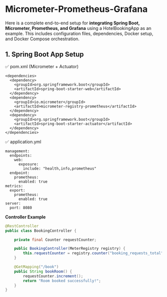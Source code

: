 # Micrometer-Prometheus-Grafana

Here is a complete end-to-end setup for **integrating Spring Boot, Micrometer, Prometheus, and Grafana** using a 
HotelBookingApp as an example. This includes configuration files, dependencies, Docker setup, and Docker Compose orchestration.

## 1. Spring Boot App Setup

✅ pom.xml (Micrometer + Actuator)

```
<dependencies>
  <dependency>
    <groupId>org.springframework.boot</groupId>
    <artifactId>spring-boot-starter-web</artifactId>
  </dependency>
  <dependency>
    <groupId>io.micrometer</groupId>
    <artifactId>micrometer-registry-prometheus</artifactId>
  </dependency>
  <dependency>
    <groupId>org.springframework.boot</groupId>
    <artifactId>spring-boot-starter-actuator</artifactId>
  </dependency>
</dependencies>
```
✅ application.yml

```
management:
  endpoints:
    web:
      exposure:
        include: "health,info,prometheus"
  endpoint:
    prometheus:
      enabled: true
metrics:
  export:
    prometheus:
      enabled: true
server:
  port: 8080
```

**Controller Example**

```java
@RestController
public class BookingController {

    private final Counter requestCounter;

    public BookingController(MeterRegistry registry) {
        this.requestCounter = registry.counter("booking_requests_total");
    }

    @GetMapping("/book")
    public String bookRoom() {
        requestCounter.increment();
        return "Room booked successfully!";
    }
}
```


